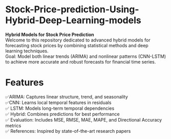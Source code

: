 # Stock-Price-prediction-Using-Hybrid-Deep-Learning-models
**Hybrid Models for Stock Price Prediction**<br>
Welcome to this repository dedicated to advanced hybrid models for forecasting stock prices by combining statistical methods and deep learning techniques.
<br>
Goal: Model both linear trends (ARIMA) and nonlinear patterns (CNN-LSTM) to achieve more accurate and robust forecasts for financial time series.<br>
# Features
✅ARIMA: Captures linear structure, trend, and seasonality<br>
✅CNN: Learns local temporal features in residuals<br>
✅ LSTM: Models long-term temporal dependencies<br>
✅ Hybrid: Combines predictions for best performance<br>
✅ Evaluation: Includes MSE, RMSE, MAE, MAPE, and Directional Accuracy metrics<br>
✅ References: Inspired by state-of-the-art research papers<br>
